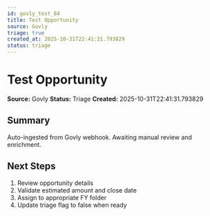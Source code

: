 ```yaml
---
id: govly_test_84
title: Test Opportunity
source: Govly
triage: true
created_at: 2025-10-31T22:41:31.793829
status: triage
---
```


# Test Opportunity

**Source:** Govly
**Status:** Triage
**Created:** 2025-10-31T22:41:31.793829

## Summary

Auto-ingested from Govly webhook. Awaiting manual review and enrichment.

## Next Steps

1. Review opportunity details
2. Validate estimated amount and close date
3. Assign to appropriate FY folder
4. Update triage flag to false when ready

